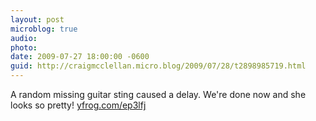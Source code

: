 ```yaml
---
layout: post
microblog: true
audio: 
photo: 
date: 2009-07-27 18:00:00 -0600
guid: http://craigmcclellan.micro.blog/2009/07/28/t2898985719.html
---
```

A random missing guitar sting caused a delay. We're done now and she looks so pretty! [yfrog.com/ep3lfj](http://yfrog.com/ep3lfj)
